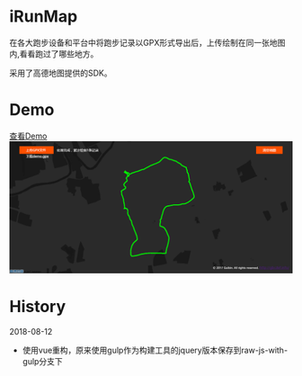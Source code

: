# iRunMap
在各大跑步设备和平台中将跑步记录以GPX形式导出后，上传绘制在同一张地图内,看看跑过了哪些地方。

采用了高德地图提供的SDK。

# Demo
[查看Demo](http://gbcdef.github.io/iRunMap)
![](demo.png)

# History
2018-08-12
* 使用vue重构，原来使用gulp作为构建工具的jquery版本保存到raw-js-with-gulp分支下